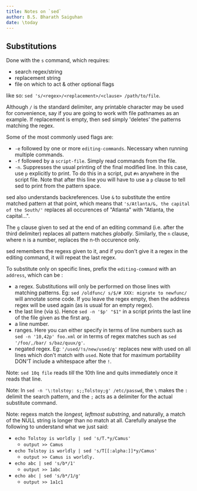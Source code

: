 ```yaml
---
title: Notes on `sed`
author: B.S. Bharath Saiguhan
date: \today
---
```



## Substitutions

Done with the `s` command, which requires:

- search regex/string
- replacement string
- file on which to act & other optional flags

like so: `sed 's/<regex>/<replacement>/<clause> /path/to/file`.

Although `/` is the standard delimiter, any printable character may be used for convenience, say if you are going to work with file pathnames as an example. If replacement is empty, then sed simply 'deletes' the patterns matching the regex.

Some of the most commonly used flags are:

- `-e` followed by one or more `editing-commands`. Necessary when running multiple commands.
- `-f` followed by a `script-file`. Simply read commands from the file.
- `-n`.	Suppresses the usual printing of the final modified line. In this case, use `p` explicitly to print. To do this in a script, put `#n` anywhere in the script file. Note that after this line you will have to use a `p` clause to tell sed to print from the pattern space.

sed also understands backreferences. Use `&` to substitute the entire matched pattern at that point, which means that `'s/Atlanta/&, the capital of the South/'` replaces all occurences of "Atlanta" with "Atlanta, the capital...".

The `g` clause given to sed at the end of an editing command (i.e. after the third delimiter) replaces all pattern matches _globally_. Similarly, the `n` clause, where n is a number, replaces the n-th occurence only.

sed remembers the regexs given to it, and if you don't give it a regex in the editing command, it will repeat the last regex.

To substitute only on specific lines, prefix the `editing-command` with an `address`, which can be :

- a regex. Substitutions will only be performed on those lines with matching patterns. Eg: `sed /oldfunc/ s/$/# XXX: migrate to newfunc/` will annotate some code. If you leave the regex empty, then the address regex will be used again (as is usual for an empty regex).
- the last line (via `$`). Hence `sed -n '$p' "$1"` in a script prints the last line of the file given as the first arg.
- a line number.
- ranges. Here you can either specify in terms of line numbers such as `sed -n '10,42p' foo.xml` or in terms of regex matches such as `sed '/foo/,/bar/ s/baz/quux/g'`.
- negated regex. Eg: `'/used/!s/new/used/g'` replaces new with used on all lines which don't match with `used`. Note that for maximum portability DON'T include a whitespace after the `!`.

Note: `sed 10q file` reads _till_ the 10th line and quits immediately once it reads that line.

Note: In `sed -n '\:tolstoy: s;;Tolstoy;g' /etc/passwd`, the `\` makes the `:` delimit the search pattern, and the `;` acts as a delimiter for the actual substitute command.

Note: regexs match the _longest, leftmost substring_, and naturally, a match of the NULL string is longer than no match at all. Carefully analyse the following to understand what we just said:

- `echo Tolstoy is worldly | sed 's/T.*y/Camus'`
	- `output >> Camus`
- `echo Tolstoy is worldly | sed 's/T[[:alpha:]]*y/Camus'`
	- `output >> Camus is worldly.`
- `echo abc | sed 's/b*/1'`
	- `output >> 1abc`
- `echo abc | sed 's/b*/1/g'`
	- `output >> 1a1c1`

